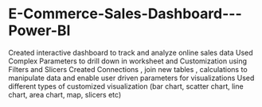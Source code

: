 # E-Commerce-Sales-Dashboard---Power-BI
Created interactive dashboard to track and analyze online sales data
Used Complex Parameters to drill down in worksheet and Customization using Filters and Slicers
Created Connections , join new tables , calculations to manipulate data and enable user driven parameters for visualizations
Used different types of customized visualization (bar chart, scatter chart, line chart, area chart, map, slicers etc)
